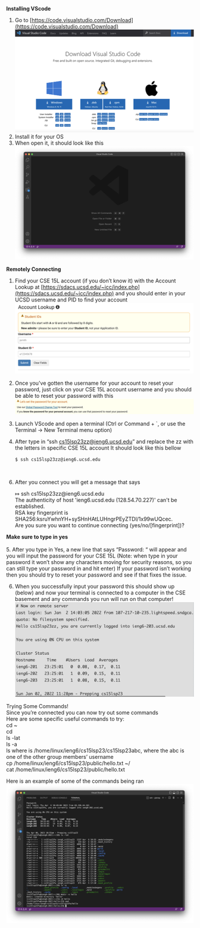 **Installing VScode**
  1. Go to [https://code.visualstudio.com/Download](https://code.visualstudio.com/Download)
  ![Image](VSCode_Download.png)
  2. Install it for your OS
  3. When open it, it should look like this
  ![Image](VScode.png)
  
**Remotely Connecting**
  1. Find your CSE 15L account (if you don’t know it) with the Account Lookup at [https://sdacs.ucsd.edu/~icc/index.php](https://sdacs.ucsd.edu/~icc/index.php) and you should enter in your UCSD username and PID to find your account 
  ![Image](AL.png) <br>
  
  2. Once you've gotten the username for your account to reset your password, just click on your CSE 15L account username and you should be able to reset your password with this ![Image](password.png) 
  3. Launch VScode and open a terminal (Ctrl or Command + `, or use the Terminal -> New Terminal menu option)
  4. After type in “ssh cs15lsp23zz@ieng6.ucsd.edu” and replace the zz with the letters in specific CSE 15L account 
  It should look like this bellow <br>
      ```console
      $ ssh cs15lsp23zz@ieng6.ucsd.edu
      ```
<br>

  6. After you connect you will get a message that says 
      <p> ⤇ ssh cs15lsp23zz@ieng6.ucsd.edu <br>
      The authenticity of host 'ieng6.ucsd.edu (128.54.70.227)' can't be established. <br>
      RSA key fingerprint is SHA256:ksruYwhnYH+sySHnHAtLUHngrPEyZTDl/1x99wUQcec. <br>
      Are you sure you want to continue connecting (yes/no/[fingerprint])? <p>
  **Make sure to type in yes** <br>
        <br>
  5. After you type in Yes, a new line that says “Password: “ will appear and you will input the 
     password for your CSE 15L (Note: when type in your password it won’t show any characters moving 
     for security reasons, so you can still type your password in and hit enter) If your password isn’t 
     working then you should try to reset your password and see if that fixes the issue. <br>
      
  6. When you successfully input your password this should show up (below) and now your terminal is connected 
     to a computer in the CSE basement and any commands you run will run on that computer!
     ![Image](login.png)
  
  Trying Some Commands! <br>
  Since you’re connected you can now try out some commands <br>
  Here are some specific useful commands to try: <br>
    cd ~ <br>
    cd <br>
    ls -lat <br>
    ls -a <br>
    ls <directory> where <directory> is /home/linux/ieng6/cs15lsp23/cs15lsp23abc, where the abc is one of the other group members’ username <br>
    cp /home/linux/ieng6/cs15lsp23/public/hello.txt ~/ <br>
    cat /home/linux/ieng6/cs15lsp23/public/hello.txt <br>
  
  Here is an example of some of the commands being ran
  ![Image](Testing.png)
  
  
  
     
